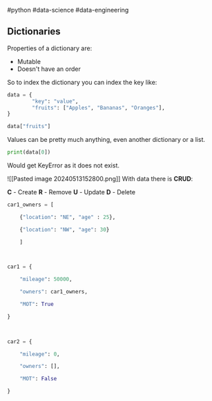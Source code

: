 #python #data-science #data-engineering 

## Dictionaries

Properties of a dictionary are:
- Mutable
- Doesn't have an order

So to index the dictionary you can index the key like:

```python
data = {
		"key": "value",
		"fruits": ["Apples", "Bananas", "Oranges"],
}

data["fruits"]
```

Values can be pretty much anything, even another dictionary or a list.

```python
print(data[0])
```

Would get KeyError as it does not exist.

![[Pasted image 20240513152800.png]]
With data there is **CRUD**:


**C** - Create 
**R** - Remove
**U** - Update
**D** - Delete


```python
car1_owners = [

    {"location": "NE", "age" : 25},

    {"location": "NW", "age": 30}

    ]

  

car1 = {

    "mileage": 50000,

    "owners": car1_owners,

    "MOT": True

}

  

car2 = {

    "mileage": 0,

    "owners": [],

    "MOT": False

}
```
